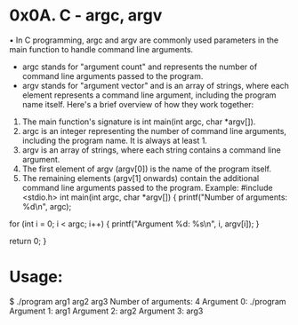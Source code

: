 # 0x0A. C - argc, argv
•	In C programming, argc and argv are commonly used parameters in the main function to handle command line arguments.
-	argc stands for "argument count" and represents the number of command line arguments passed to the program.
-	argv stands for "argument vector" and is an array of strings, where each element represents a command line argument, including the program name itself.
Here's a brief overview of how they work together:
1.	The main function's signature is int main(int argc, char *argv[]).
2.	argc is an integer representing the number of command line arguments, including the program name. It is always at least 1.
3.	argv is an array of strings, where each string contains a command line argument.
4.	The first element of argv (argv[0]) is the name of the program itself.
5.	The remaining elements (argv[1] onwards) contain the additional command line arguments passed to the program.
Example:
#include <stdio.h>
int main(int argc, char *argv[]) {
printf("Number of arguments: %d\n", argc);

for (int i = 0; i < argc; i++) {
printf("Argument %d: %s\n", i, argv[i]);
}

return 0;
}

# Usage:
$ ./program arg1 arg2 arg3
Number of arguments: 4
Argument 0: ./program
Argument 1: arg1
Argument 2: arg2
Argument 3: arg3

